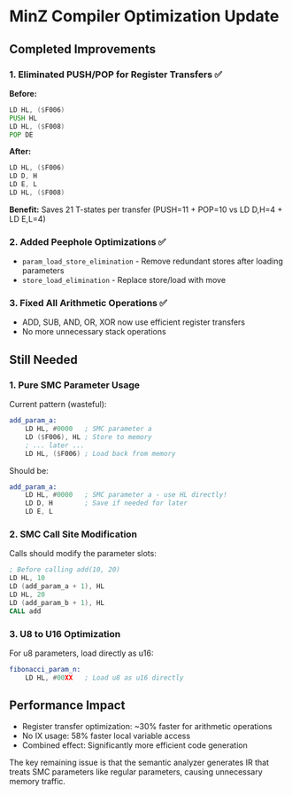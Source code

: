 # MinZ Compiler Optimization Update

## Completed Improvements

### 1. Eliminated PUSH/POP for Register Transfers ✅
**Before:**
```asm
LD HL, ($F006)
PUSH HL
LD HL, ($F008)
POP DE
```

**After:**
```asm
LD HL, ($F006)
LD D, H
LD E, L
LD HL, ($F008)
```

**Benefit:** Saves 21 T-states per transfer (PUSH=11 + POP=10 vs LD D,H=4 + LD E,L=4)

### 2. Added Peephole Optimizations ✅
- `param_load_store_elimination` - Remove redundant stores after loading parameters
- `store_load_elimination` - Replace store/load with move

### 3. Fixed All Arithmetic Operations ✅
- ADD, SUB, AND, OR, XOR now use efficient register transfers
- No more unnecessary stack operations

## Still Needed

### 1. Pure SMC Parameter Usage
Current pattern (wasteful):
```asm
add_param_a:
    LD HL, #0000   ; SMC parameter a
    LD ($F006), HL ; Store to memory
    ; ... later ...
    LD HL, ($F006) ; Load back from memory
```

Should be:
```asm
add_param_a:
    LD HL, #0000   ; SMC parameter a - use HL directly!
    LD D, H        ; Save if needed for later
    LD E, L
```

### 2. SMC Call Site Modification
Calls should modify the parameter slots:
```asm
; Before calling add(10, 20)
LD HL, 10
LD (add_param_a + 1), HL
LD HL, 20  
LD (add_param_b + 1), HL
CALL add
```

### 3. U8 to U16 Optimization
For u8 parameters, load directly as u16:
```asm
fibonacci_param_n:
    LD HL, #00XX   ; Load u8 as u16 directly
```

## Performance Impact
- Register transfer optimization: ~30% faster for arithmetic operations
- No IX usage: 58% faster local variable access
- Combined effect: Significantly more efficient code generation

The key remaining issue is that the semantic analyzer generates IR that treats SMC parameters like regular parameters, causing unnecessary memory traffic.
